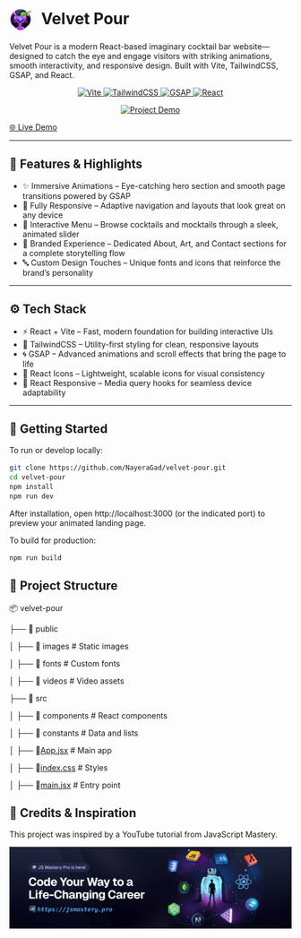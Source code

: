 <h1>
  <img src="public/logo.png" alt="Velvet Pour Logo" width="40" style="vertical-align: middle; margin-right: 10px;" />
  Velvet Pour
</h1>

Velvet Pour is a modern React-based imaginary cocktail bar website—designed to catch the eye and engage visitors with striking animations, smooth interactivity, and responsive design. Built with Vite, TailwindCSS, GSAP, and React.

<p align='center'>
  <a href="https://vitejs.dev/">
    <img src="https://img.shields.io/badge/Vite-646CFF?style=for-the-badge&logo=vite&logoColor=white" alt="Vite" />
  </a>
  <a href="https://tailwindcss.com/">
    <img src="https://img.shields.io/badge/Tailwind_CSS-38B2AC?style=for-the-badge&logo=tailwind-css&logoColor=white" alt="TailwindCSS" />
  </a>
  <a href="https://greensock.com/gsap/">
    <img src="https://img.shields.io/badge/GSAP-88CE02?style=for-the-badge&logo=greensock&logoColor=black" alt="GSAP" />
  </a>
  <a href="https://react.dev/">
    <img src="https://img.shields.io/badge/React-61DAFB?style=for-the-badge&logo=react&logoColor=black" alt="React" />
  </a>
</p>

<p align="center">
  <a href="https://velvet-pour-sepia.vercel.app/" target="_blank">
    <img src="https://res.cloudinary.com/dedqtpla9/image/upload/Velvet_Pour_nxgmkp.gif" alt="Project Demo" />
  </a>
</p>

[🌐 Live Demo](https://velvet-pour-sepia.vercel.app/)

---

## 🌟 Features & Highlights

- ✨ Immersive Animations – Eye-catching hero section and smooth page transitions powered by GSAP
- 📱 Fully Responsive – Adaptive navigation and layouts that look great on any device
- 🍹 Interactive Menu – Browse cocktails and mocktails through a sleek, animated slider
- 🎨 Branded Experience – Dedicated About, Art, and Contact sections for a complete storytelling flow
- 🔤 Custom Design Touches – Unique fonts and icons that reinforce the brand’s personality

---

## ⚙️ Tech Stack

- ⚡ React + Vite – Fast, modern foundation for building interactive UIs
- 🎨 TailwindCSS – Utility-first styling for clean, responsive layouts
- 🌀 GSAP – Advanced animations and scroll effects that bring the page to life
- 🔎 React Icons – Lightweight, scalable icons for visual consistency
- 📏 React Responsive – Media query hooks for seamless device adaptability

---

## 🚀 Getting Started

To run or develop locally:

```bash
git clone https://github.com/NayeraGad/velvet-pour.git
cd velvet-pour
npm install
npm run dev
```

After installation, open http://localhost:3000 (or the indicated port) to preview your animated landing page.

To build for production:

```bash
npm run build
```

## 📁 Project Structure

📦 velvet-pour

├── 📂 public

│ ├── 📂 images # Static images

│ ├── 📂 fonts # Custom fonts

│ ├── 📂 videos # Video assets

├── 📂 src

│ ├── 📂 components # React components

│ ├── 📂 constants # Data and lists

│ ├── 📜[App.jsx](http://_vscodecontentref_/0) # Main app

│ ├── 📜[index.css](http://_vscodecontentref_/1) # Styles

│ ├── 📜[main.jsx](http://_vscodecontentref_/2) # Entry point

## 🙌 Credits & Inspiration

This project was inspired by a YouTube tutorial from JavaScript Mastery.

<a href="https://jsmastery.com/" target="_blank"><img src="public/readme/jsmpro.png" alt="JS Mastery website"/></a>
